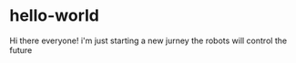 # hello-world
Hi there everyone! i'm just starting a new jurney 
the robots will control the future 

